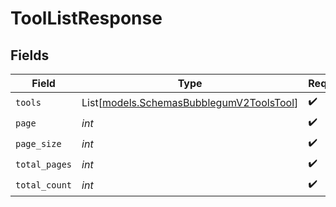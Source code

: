 # ToolListResponse


## Fields

| Field                                                                                | Type                                                                                 | Required                                                                             | Description                                                                          |
| ------------------------------------------------------------------------------------ | ------------------------------------------------------------------------------------ | ------------------------------------------------------------------------------------ | ------------------------------------------------------------------------------------ |
| `tools`                                                                              | List[[models.SchemasBubblegumV2ToolsTool](../models/schemasbubblegumv2toolstool.md)] | :heavy_check_mark:                                                                   | N/A                                                                                  |
| `page`                                                                               | *int*                                                                                | :heavy_check_mark:                                                                   | N/A                                                                                  |
| `page_size`                                                                          | *int*                                                                                | :heavy_check_mark:                                                                   | N/A                                                                                  |
| `total_pages`                                                                        | *int*                                                                                | :heavy_check_mark:                                                                   | N/A                                                                                  |
| `total_count`                                                                        | *int*                                                                                | :heavy_check_mark:                                                                   | N/A                                                                                  |